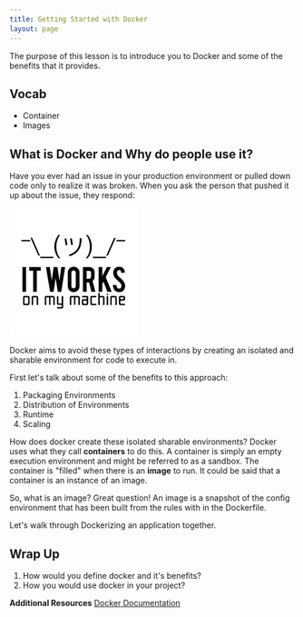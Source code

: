 ```yaml
---
title: Getting Started with Docker
layout: page
---
```


The purpose of this lesson is to introduce you to Docker and some of the benefits that it provides.

## Vocab
- Container
- Images

## What is Docker and Why do people use it?

Have you ever had an issue in your production environment or pulled down code only to realize it was broken. When you ask the person that pushed it up about the issue, they respond:

![It works on my machine](./assets/it_works.png)

Docker aims to avoid these types of interactions by creating an isolated and sharable environment for code to execute in.

First let's talk about some of the benefits to this approach:

1. Packaging Environments
1. Distribution of Environments
1. Runtime
1. Scaling

How does docker create these isolated sharable environments? Docker uses what they call __containers__ to do this. A container is simply an empty execution environment and might be referred to as a sandbox. The container is "filled" when there is an __image__ to run. It could be said that a container is an instance of an image.

So, what is an image? Great question! An image is a snapshot of the config environment that has been built from the rules with in the Dockerfile.

Let's walk through Dockerizing an application together.

## Wrap Up

1. How would you define docker and it's benefits?
2. How you would use docker in your project?

__Additional Resources__
[Docker Documentation](https://docs.docker.com/)
